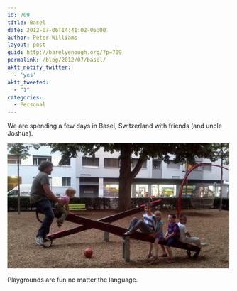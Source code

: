 ```yaml
---
id: 709
title: Basel
date: 2012-07-06T14:41:02-06:00
author: Peter Williams
layout: post
guid: http://barelyenough.org/?p=709
permalink: /blog/2012/07/basel/
aktt_notify_twitter:
  - 'yes'
aktt_tweeted:
  - "1"
categories:
  - Personal
---
```

We are spending a few days in Basel, Switzerland with friends (and uncle Joshua).

<img title="2012-07-06_21-23-47_629.jpg" class="alignnone" alt="image" src="/wp-content/uploads/2012/07/wpid-2012-07-06_21-23-47_629.jpg" />

Playgrounds are fun no matter the language.
